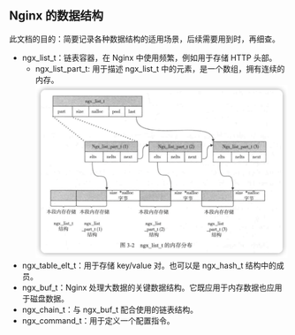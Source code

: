 
Nginx 的数据结构
---

此文档的目的：简要记录各种数据结构的适用场景，后续需要用到时，再细查。

- ngx_list_t：链表容器，在 Nginx 中使用频繁，例如用于存储 HTTP 头部。
    * ngx_list_part_t: 用于描述 ngx_list_t 中的元素，是一个数组，拥有连续的内存。
![](ngx_list_t.png)
- ngx_table_elt_t：用于存储 key/value 对。也可以是 ngx_hash_t 结构中的成员。
- ngx_buf_t：Nginx 处理大数据的关键数据结构。它既应用于内存数据也应用于磁盘数据。
- ngx_chain_t：与 ngx_buf_t 配合使用的链表结构。
- ngx_command_t：用于定义一个配置指令。
